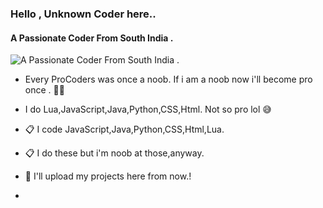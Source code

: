 ### Hello , Unknown Coder here.. 
#### A Passionate Coder From South India . 
![A Passionate Coder From South India . ](https://media.discordapp.net/attachments/805840626574688286/806388502224830474/banner.png)

- Every ProCoders was once a noob. If i am a noob now i'll become pro once . ✌🏼

- I do Lua,JavaScript,Java,Python,CSS,Html. Not so pro lol 😅

- 📋 I code JavaScript,Java,Python,CSS,Html,Lua.
- 📋 I do these but i'm noob at those,anyway.
- 📁 I'll upload my projects here from now.!
- 






